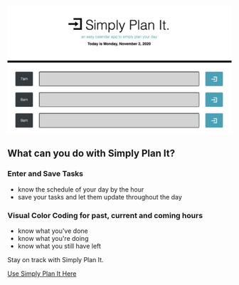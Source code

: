 ![Simply Plan It](assets/images/simply-plan-it.png)

## What can you do with Simply Plan It?

### Enter and Save Tasks
* know the schedule of your day by the hour
* save your tasks and let them update throughout the day

### Visual Color Coding for past, current and coming hours
* know what you've done
* know what you're doing
* know what you still have left

Stay on track with Simply Plan It. 

[Use Simply Plan It Here](https://kohringsw.github.io/simply-plan-it/)